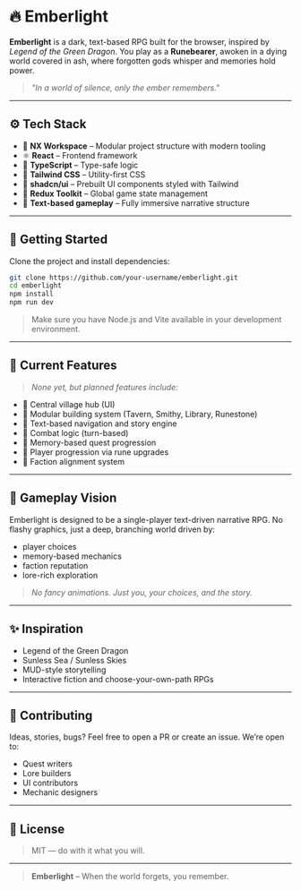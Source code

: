 # 🔥 Emberlight

**Emberlight** is a dark, text-based RPG built for the browser, inspired by *Legend of the Green Dragon*. You play as a **Runebearer**, awoken in a dying world covered in ash, where forgotten gods whisper and memories hold power.

> *"In a world of silence, only the ember remembers."*

---

## ⚙️ Tech Stack

- 🧭 **NX Workspace** – Modular project structure with modern tooling
- ⚛️ **React** – Frontend framework
- 🧠 **TypeScript** – Type-safe logic
- 🎨 **Tailwind CSS** – Utility-first CSS
- 🧩 **shadcn/ui** – Prebuilt UI components styled with Tailwind
- 🧾 **Redux Toolkit** – Global game state management
- 📜 **Text-based gameplay** – Fully immersive narrative structure

---

## 🚀 Getting Started

Clone the project and install dependencies:

```bash
git clone https://github.com/your-username/emberlight.git
cd emberlight
npm install
npm run dev
```

> Make sure you have Node.js and Vite available in your development environment.
---

## 🏰 Current Features
>*None yet, but planned features include:*
- 🚧 Central village hub (UI)
- 🚧 Modular building system (Tavern, Smithy, Library, Runestone)
- 🚧 Text-based navigation and story engine
- 🚧 Combat logic (turn-based)
- 🚧 Memory-based quest progression
- 🚧 Player progression via rune upgrades
- 🚧 Faction alignment system

---

## 🎯 Gameplay Vision
Emberlight is designed to be a single-player text-driven narrative RPG. No flashy graphics, just a deep, branching world driven by:

- player choices
- memory-based mechanics
- faction reputation
- lore-rich exploration
> *No fancy animations. Just you, your choices, and the story.*

---

## ✨ Inspiration
- Legend of the Green Dragon
- Sunless Sea / Sunless Skies
- MUD-style storytelling
- Interactive fiction and choose-your-own-path RPGs

---

## 📣 Contributing
Ideas, stories, bugs?
Feel free to open a PR or create an issue.
We’re open to:
- Quest writers
- Lore builders
- UI contributors
- Mechanic designers

---

## 📝 License
> MIT — do with it what you will.

---

> **Emberlight** – When the world forgets, you remember.